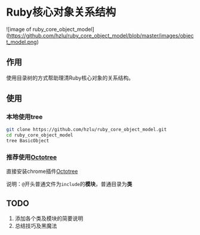 # Ruby核心对象关系结构

![image of ruby_core_object_model]
(https://github.com/hzlu/ruby_core_object_model/blob/master/images/object_model.png)

## 作用

使用目录树的方式帮助理清Ruby核心对象的关系结构。

## 使用

### 本地使用tree

```bash
git clone https://github.com/hzlu/ruby_core_object_model.git
cd ruby_core_object_model
tree BasicObject
```

### 推荐使用[Octotree](https://github.com/buunguyen/octotree)

直接安装chrome插件[Octotree](https://chrome.google.com/webstore/detail/octotree/bkhaagjahfmjljalopjnoealnfndnagc?hl=zh-CN)

说明：`@`开头普通文件为`include`的**模块**，普通目录为**类**

## TODO

1. 添加各个类及模块的简要说明
2. 总结技巧及黑魔法
